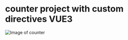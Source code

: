 # counter project with custom directives VUE3

![Image of counter](https://github.com/aguzsol/counter-project-vue-master-customdirectivesVUE/blob/master/Captura%20de%20pantalla%202021-01-28%20a%20las%2011.42.06.png)
